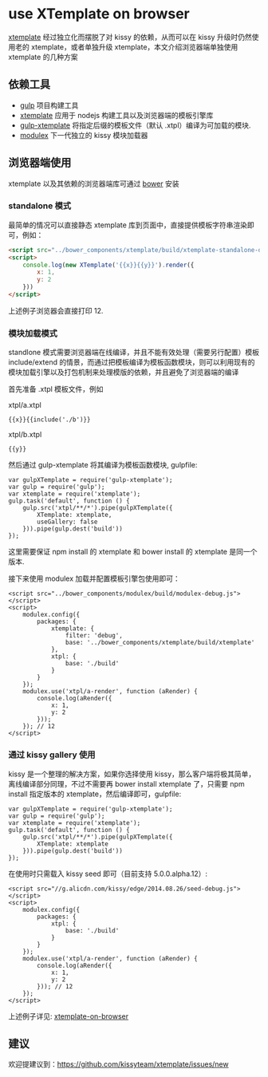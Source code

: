 # use XTemplate on browser

[xtemplate](https://github.com/kissyteam/xtemplate) 经过独立化而摆脱了对 kissy 的依赖，从而可以在 kissy 升级时仍然使用老的 xtemplate，或者单独升级 xtemplate，本文介绍浏览器端单独使用 xtemplate 的几种方案

## 依赖工具

* [gulp](https://github.com/gulpjs/gulp/) 项目构建工具
* [xtemplate](https://github.com/kissyteam/xtemplate) 应用于 nodejs 构建工具以及浏览器端的模板引擎库
* [gulp-xtemplate](https://github.com/kissyteam/gulp-xtemplate) 将指定后缀的模板文件（默认 .xtpl）编译为可加载的模块.
* [modulex](https://github.com/kissyteam/modulex) 下一代独立的 kissy 模块加载器

## 浏览器端使用

xtemplate 以及其依赖的浏览器端库可通过 [bower](https://github.com/bower/bower) 安装

### standalone 模式

最简单的情况可以直接静态 xtemplate 库到页面中，直接提供模板字符串渲染即可，例如：

```html
<script src="../bower_components/xtemplate/build/xtemplate-standalone-debug.js"></script>
<script>
    console.log(new XTemplate('{{x}}{{y}}').render({
        x: 1,
        y: 2
    }))
</script>
```

上述例子浏览器会直接打印 12.

### 模块加载模式

standlone 模式需要浏览器端在线编译，并且不能有效处理（需要另行配置）模板 include/extend 的情景，而通过把模板编译为模板函数模块，则可以利用现有的模块加载引擎以及打包机制来处理模版的依赖，并且避免了浏览器端的编译

首先准备 .xtpl 模板文件，例如

xtpl/a.xtpl
```
{{x}}{{include('./b')}}
```

xtpl/b.xtpl
```
{{y}}
```

然后通过 gulp-xtemplate 将其编译为模板函数模块, gulpfile:
```
var gulpXTemplate = require('gulp-xtemplate');
var gulp = require('gulp');
var xtemplate = require('xtemplate');
gulp.task('default', function () {
    gulp.src('xtpl/**/*').pipe(gulpXTemplate({
        XTemplate: xtemplate,
        useGallery: false
    })).pipe(gulp.dest('build'))
});
```

这里需要保证 npm install 的 xtemplate 和 bower install 的 xtemplate 是同一个版本.

接下来使用 modulex 加载并配置模板引擎包使用即可：
```
<script src="../bower_components/modulex/build/modulex-debug.js"></script>
<script>
    modulex.config({
        packages: {
            xtemplate: {
                filter: 'debug',
                base: '../bower_components/xtemplate/build/xtemplate'
            },
            xtpl: {
                base: './build'
            }
        }
    });
    modulex.use('xtpl/a-render', function (aRender) {
        console.log(aRender({
            x: 1,
            y: 2
        }));
    }); // 12
</script>
```

### 通过 kissy gallery 使用

kissy 是一个整理的解决方案，如果你选择使用 kissy，那么客户端将极其简单，离线编译部分同理，不过不需要再 bower install xtemplate 了，只需要 npm install 指定版本的 xtemplate，然后编译即可，gulpfile:

```
var gulpXTemplate = require('gulp-xtemplate');
var gulp = require('gulp');
var xtemplate = require('xtemplate');
gulp.task('default', function () {
    gulp.src('xtpl/**/*').pipe(gulpXTemplate({
        XTemplate: xtemplate
    })).pipe(gulp.dest('build'))
});
```

在使用时只需载入 kissy seed 即可（目前支持 5.0.0.alpha.12）:

```
<script src="//g.alicdn.com/kissy/edge/2014.08.26/seed-debug.js"></script>
<script>
    modulex.config({
        packages: {
            xtpl: {
                base: './build'
            }
        }
    });
    modulex.use('xtpl/a-render', function (aRender) {
        console.log(aRender({
            x: 1,
            y: 2
        })); // 12
    });
</script>
```


上述例子详见: [xtemplate-on-browser](https://github.com/yiminghe/xtemplate-on-browser)

## 建议

欢迎提建议到：https://github.com/kissyteam/xtemplate/issues/new

